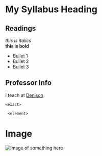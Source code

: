 # My Syllabus Heading

## Readings

*this is italics*  
**this is bold**
- Bullet 1  
- Bullet 2
- Bullet 3

## Professor Info 
I teach at [Denison](https://denison.edu/people/martha-roberts "Link goes to Dr. Roberts's Denison page") 

`<exact>` 

```` <element>````

# Image
![image of something here](https://commons.wikimedia.org/wiki/Main_Page#/media/File:Metro_de_S%C3%A3o_Paulo,_Luz_Station,_Brazil.jpg "image created with wikicommons")
